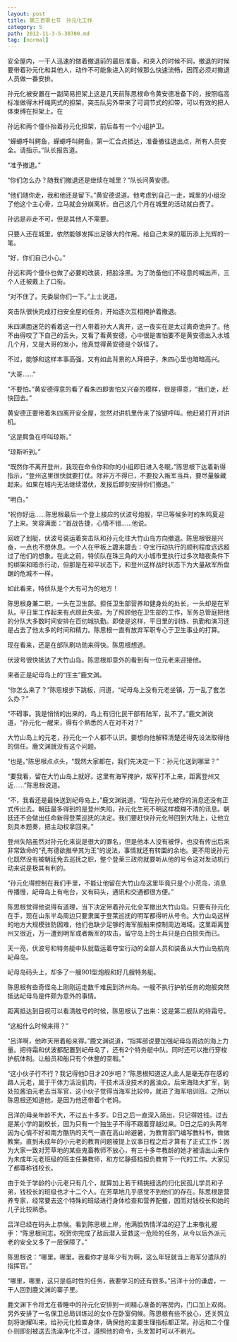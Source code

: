 ```yaml
---
layout: post
title: 第三百零七节　孙元化工作
category: 5
path: 2012-11-3-5-30700.md
tag: [normal]
---
```


安全屋内，一干人迅速的做着撤退前的最后准备。和突入的时候不同，撤退的时候要带着孙元化和其他人，动作不可能象进入的时候那么快速流畅，因而必须对撤退人员做一番安排。

孙元化被安置在一副简易担架上这是几天前陈思根命令黄安德准备下的，按照临高标准做得木杆绳网式的担架，突击队另外带来了可调节式的扣带，可以有效的把人体束缚在担架上。在

孙远和两个僮仆抬着孙元化担架，前后各有一个小组护卫。

“蝾螈呼叫鳄鱼，蝾螈呼叫鳄鱼，第一汇合点抵达，准备撤往退出点，所有人员安全。请指示。”队长报告道。

“准予撤退。”

“你们怎么办？随我们撤退还是继续在城里？”队长问黄安德。

“他们随你走，我和他还是留下。”黄安德说道。他考虑到自己一走，城里的小组没了他这个主心骨，立马就会分崩离析。自己这几个月在城里的活动就白费了。

孙远是非走不可，但是其他人不需要。

只要人还在城里，依然能够发挥出足够大的作用。给自己未来的履历添上光辉的一笔。

“好，你们自己小心。”

孙远和两个僮仆也做了必要的改装，把脸涂黑。为了防备他们不经意的喊出声，三个人还被戴上了口衔。

“对不住了。先委屈你们一下。”上士说道。

突击队很快完成打扫安全屋的任务，开始逐次互相掩护着撤退。

朱四满面迷茫的看着这一行人带着孙大人离开，这一夜实在是太过离奇诡异了。他不由得咬了下自己的舌头，又看了看黄安德，心中很是害怕要不是黄安德出入水城几个月，又是大哥的发小，他真觉得黄安德是个妖怪了。

不过，能够和这样本事高强，又有如此背景的人拜把子，朱四心里也暗暗高兴。

“大哥……”

“不要怕。”黄安德得意的看了看朱四即害怕又兴奋的模样，很是得意，“我们走，赶快回去。”

黄安德正要带着朱四离开安全屋，忽然对讲机里传来了按键呼叫。他赶紧打开对讲机。

“这是鳄鱼在呼叫琼斯。”

“琼斯听到。”

“既然你不离开登州，我现在命令你和你的小组即日进入冬眠，”陈思根下达着新得指示，“登州这里很快就要打仗。除非万不得已，不要投入叛军当兵，要尽量躲藏起来。如果在城内无法继续潜伏，发报后即刻安排你们撤退。”

“明白。”

“祝你好运……陈思根最后一个登上接应的伏波号炮舰，早已等候多时的朱鸣夏迎了上来。笑容满面：“首战告捷，心情不错……他说。

回收了划艇，伏波号装运着突击队和孙元化往大竹山岛方向撤退。陈思根很是兴奋，一点也不想休息。一个人在甲板上踱来踱去：夺宝行动执行的顺利程度远远超过了他们的想象。在此之前，特侦队在珠三角的大小城市里执行过多次暗夜条件下的绑架和暗杀行动，但那是在和平状态下，和登州这样战时状态下为大量敌军所盘踞的危城不一样。

如此看来，特侦队是个大有可为的地方！

陈思根身兼二职，一头在卫生部。担任卫生部营养和健身处的处长，一头却是在军队。平日里工作起来有点顾此失彼。为了照顾他在卫生部的工作，军务总管庭把他的分队大多数时间安排在百仞城执勤。即使是这样，平日里的训练、执勤和演习还是占去了他太多的时间和精力。陈思根一直有放弃军职专心于卫生事业的打算。

现在看来，还是在部队刷功勋来得快。陈思根想道。

伏波号很快抵达了大竹山岛。陈思根却意外的看到有一位元老来迎接他。

来者正是屺母岛上的“庄主”鹿文渊。

“你怎么来了？”陈思根步下跳板，问道，“屺母岛上没有元老坐镇，万一乱了套怎么办？”

“不碍事。我是悄悄的出来的，岛上有归化民干部有陆军，乱不了。”鹿文渊说道，“孙元化一醒来，得有个熟悉的人在对不对？”

大竹山岛上的元老，孙元化一个人都不认识。要想向他解释清楚还得先设法取得他的信任。鹿文渊就没有这个问题。

“也是。”陈思根点点头，“既然大家都在，我们先决定一下：孙元化送到哪里？”

“要我看，留在大竹山岛上就好。这里有海军掩护，叛军打不上来，距离登州又近……”陈思根说道。

“不，我看还是最快送到屺母岛上，”鹿文渊说道，“现在孙元化被俘的消息还没有正式传出去。朝廷最多得到的是登州失陷，孙元化生死不明这样模糊不清的讯息。朝廷还不会做出任命新得登莱巡抚的决定。我们要赶快孙元化带回到大陆上，让他立刻具本题奏，把主动权拿回来。”

登州失陷虽然对孙元化来说是很大的罪名，但是他本人没有被俘，也没有传出后来非常致命的“孔有德欲推举其为王”的说法，事情就还有转圜的余地。更不用说孙元化既然没有被朝廷免去巡抚之职，整个登莱三政府就要听从他的号令这对发动机行动来说是极其有利的。

“孙元化得控制在我们手里，不能让他留在大竹山岛这里毕竟只是个小荒岛，消息传播慢，屺母岛上有电台，又有码头，通讯和交通都很方便。”

陈思根觉得他说得有道理，当下决定带着孙元化全军撤出大竹山岛。只要有孙元化在手，现在山东半岛周边只要隶属于登莱巡抚的明军都得听从号令。大竹山岛这样的地方大规模驻防困难，他们也缺少足够的海军舰船来控制周边海域。这里距离登州又很近，万一遭到明军或者叛军的攻击，留守岛上的士兵只是白白损失而已。

天一亮，伏波号和特务艇中队就载运着夺宝行动的全部人员和装备从大竹山岛航向屺母岛。

屺母岛码头上，却多了一艘901型炮舰和好几艘特务艇。

陈思根有些奇怪岛上刚刚运走数千难民到济州岛。一艘不执行护航任务的炮舰突然抵达屺母岛是件颇为意外的事情。

距离抵达到目视可以看清舷号的时候，陈思根认了出来：这是第二舰队的待霜号。

“这船什么时候来得？”

“吕洋啊，他昨天带着船来得。”鹿文渊说道，“指挥部说要加强屺母岛周边的海上力量。把待霜和伏波都配置到屺母岛了，还有2个特务艇中队。同时还可以推行穿梭护航体制。让船员和船只有个休整的空暇。”

“这小伙子行不行？我记得他D日才20岁吧？”陈思根知道这人此人是毫无存在感的路人元老，属于干体力活没肌肉，干技术活没技术的酱油众。后来海陆大扩军，到处拉酱油元老去当军官，这小伙子觉得当海军比较帅，就进了海军培训班。之所以陈思根还知道他，是因为他还带着个老妈。

吕洋的母亲年龄不大，不过五十多岁。D日之后一直深入简出，只记得姓钱。过去是某小学的副校长，因为只有一个独生子不得不跟着穿越过来。D日之后的头两年因为心情不好和南方酷热的天气一直在高山岭避暑，为教育部门编写教科书，做做教案。直到未成年的小元老的教育问题被提上议事日程之后才算有了正式工作：因为大家一致对芳草地的某些鬼畜教师不放心，有三十多年教龄的她才被请出山来作为未成年元老班级的班主任兼教师，和方忆静搭档担负教育下一代的工作。大家见了都尊称钱校长。

由于处于学龄的小元老只有几个，就算加上若干精挑细选的归化民孤儿学员和子弟，钱校长的班级也才十二个人。在芳草地几乎感觉不到他们的存在。陈思根是营养专家，经常要去这个特殊的班级进行身体检查和营养配餐，因而对钱校长和她的儿子比较熟悉。

吕洋已经在码头上恭候。看到陈思根上岸，他满脸热情洋溢的迎了上来敬礼握手：“陈思根同志，祝贺你完成了敌后潜入营救这一危险的任务，从今以后外派元老的安全又多了一层保障了。”

陈思根说：“哪里，哪里。我看你才是年少有为啊，这么年轻就当上海军分遣队的指挥官。”

“哪里，哪里，这只是临时性的任务，我要学习的还有很多。”吕洋十分的谦虚，一干人回到鹿文渊的寨子里。

鹿文渊下令将尤在昏睡中的孙元化安排到一间精心准备的客房内，门口加上双岗。另外安排了一名保卫总局训练过的女仆在卧室伺候。陈思根有些不放心，还关照立刻将谢耀叫来，给孙元化检查身体，确保他的主要生理指标都正常。孙远和二个僮仆则即刻被送去洗澡净化不过，遵照他的命令，头发暂时可以不剃光。
